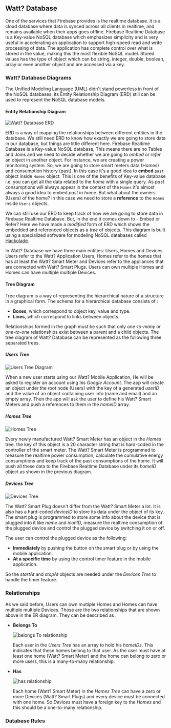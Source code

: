 ## Watt? Database

One of the services that Firebase provides is the realtime database. it is a cloud database where data is synced across all clients in realtime, and remains available when their apps goes offline. Firebase Realtime Database is a Key-value NoSQL database which emphasizes simplicity and is very useful in accelerating an application to support high-speed read and write processing of data. The application has complete control over what is stored in the value, making this the most flexible NoSQL model. Stored values has the type of object which can be string, integer, double, boolean, array or even another object and are accessed via a key.

### Watt? Database Diagrams

The Unified Modeling Language (UML) didn't stand powerless in front of the NoSQL databases, its Entity Relationship Diagram (ERD) still can be used to represent the NoSQL database models.

#### Entity Relationship Diagram

![Watt? Database ERD](img/ERD.png)

ERD is a way of mapping the relationships between different entities in the database. We still need ERD to know how exactly we are going to store data in our database, but things are little different here. Firebase Realtime Database is a Key-value NoSQL database, This means there are no Tables and Joins and we need to decide whether we are going to *embed* or *refer* an object in another object. For instance, we are creating a power monitoring system. So, we are going to store smart meters data (Homes) and consumption history (past). In this case it's a good idea to **embed** `past` object inside `Homes` object. This is one of the benefits of Key-value database i.e. you can get all the data related to the *home* with a single query. As *past* consumptions will always appear in the context of the `Homes` it's almost always a good idea to embed *past* in *home*. But what about the owners (Users) of the home? In this case we need to store a **reference** to the `Homes` inside `Users` objects.

We can still use our ERD to keep track of how we are going to store data in Firebase Realtime Database. But, in the end it comes down to - Embed or Refer? Here we have made a *modified* form of ERD which shows the embedded and referenced objects as a *tree* of objects. This diagram is built using a specialized software for modeling NoSQL databases called [Hackolade](http://hackolade.com/).

In Watt? Database we have three main entities: Users, Homes and Devices. Users refer to the Watt? Application Users, Homes refer to the homes that has at least the Watt? Smart Meter and Devices refer to the appliances that are connected with Watt? Smart Plugs. Users can own multiple Homes and Homes can have multiple multiple Devices.

#### Tree Diagram

Tree diagram is a way of representing the hierarchical nature of a structure in a graphical form. The schema for a hierarchical database consists of :

- **Boxes**, which correspond to object key, value and type.
- **Lines**, which correspond to links between objects.

Relationships formed in the graph must be such that only *one-to-many* or *one-to-one* relationships exist between a parent and a child objects. The tree diagram of Watt? Database can be represented as the following three separated trees.

##### Users Tree

![Users Tree Diagram](img/UsersTree.png)

When a new user starts using our Watt? Mobile Application, He will be asked to register an account using his *Google Account*. The app will create an object under the root node (Users) with the key of a generated *userID* and the value of an object containing user info (name and email) and an empty array. Then the app will ask the user to define his Watt? Smart Meters and push a references to them in the *homeID* array.

##### Homes Tree

![Homes Tree](img/HomesTree.png)

Every newly manufactured Watt? Smart Meter has an object in the *Homes* tree. the key of this object is a 20 character string that is hard-coded in the controller of the smart meter. The Watt? Smart Meter is programmed to measure the realtime power consumption, calculate the cumulative energy consumptions and keep track of the past consumptions of the home. It will push all these data to the Firebase Realtime Database under its *homeID* object as shown in the previous diagram.

##### Devices Tree

![Devices Tree](img/DevicesTree.png)

The Watt? Smart Plug doesn't differ from the Watt? Smart Meter a lot. It is also has a hard-coded *deviceID* to store its data under the object of its key. The smart plug is programmed to store some info about the device that is plugged into it like *name* and *iconID*, measure the realtime consumption of the plugged device and control the plugged device by switching it on or off.

The user can control the plugged device as the following:
- **Immediately** by pushing the button on the smart plug or by using the mobile application.
- **At a specific time** by using the control timer feature in the mobile application.

So the *startAt* and *stopAt* objects are needed under the *Devices Tree* to handle the timer feature.

### Relationships

As we said before, Users can own multiple Homes and Homes can have multiple multiple Devices. Those are the two relationships that are shown above in the ER diagram. They can be described as :

- **Belongs To**

  ![belongs To relationship](img/belongsToRelation.png)

  Each user in the *Users Tree* has an array to hold his *homeIDs*. This indicates that these homes belong to that user. As the user must have at least one home (Watt? Smart Meter) and the home can belong to zero or more users, this is a many-to-many relationship.

- **Has**

  ![has relationship](img/hasRelation.png)

  Each home (Watt? Smart Meter) in the *Homes Tree* can have a zero or more Devices (Watt? Smart Plugs) and every device must be connected with one home. So *Devices* must have a foreign key to the *Homes* and this should be a one-to-many relationship. 

### Database Rules